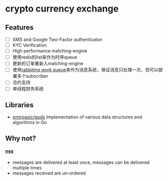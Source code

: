 # crypto currency exchange

## Features

* [ ] SMS and Google Two-Factor authenticaton
* [ ] KYC Verification
* [ ] High performance matching-engine
* [ ] 使用redis的list来作为时序queue
* [ ] 更新的订单重新入matching-engine
* [ ] 使用[rabbitmq work queue](https://www.rabbitmq.com/tutorials/tutorial-two-ruby.html)来作为消息系统，保证消息只处理一次，但可以部署多个subscriber
* [ ] 合约支持
* [ ] 单线程财务系统

## Libraries

* [emirpasic/gods](https://github.com/emirpasic/gods) Implementation of various data structures and algorithms in Go

## Why not?

#### [nsq](https://nsq.io/overview/features_and_guarantees.html)

* messages are delivered at least once, messages can be delivered multiple times
* messages received are un-ordered
